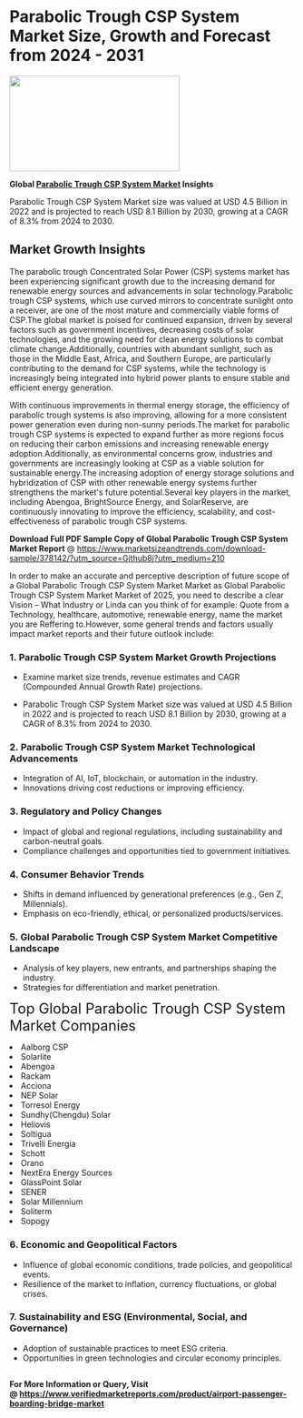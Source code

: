 <H1>Parabolic Trough CSP System Market Size, Growth and Forecast from 2024 - 2031</H1><img class="aligncenter size-medium wp-image-584254" src="https://thirdeyenews.in/wp-content/uploads/2024/09/Global-Market-Research-300x168.jpeg" alt="" width="300" height="168" /><p><strong>Global&nbsp;<a href="https://www.marketsizeandtrends.com/download-sample/378142/?utm_source=Github8j?utm_medium=210">Parabolic Trough CSP System Market</a> Insights</strong></p><p>Parabolic Trough CSP System Market size was valued at USD 4.5 Billion in 2022 and is projected to reach USD 8.1 Billion by 2030, growing at a CAGR of 8.3% from 2024 to 2030.</p><p><h2>Market Growth Insights</h2> <p>The parabolic trough Concentrated Solar Power (CSP) systems market has been experiencing significant growth due to the increasing demand for renewable energy sources and advancements in solar technology.Parabolic trough CSP systems, which use curved mirrors to concentrate sunlight onto a receiver, are one of the most mature and commercially viable forms of CSP.The global market is poised for continued expansion, driven by several factors such as government incentives, decreasing costs of solar technologies, and the growing need for clean energy solutions to combat climate change.Additionally, countries with abundant sunlight, such as those in the Middle East, Africa, and Southern Europe, are particularly contributing to the demand for CSP systems, while the technology is increasingly being integrated into hybrid power plants to ensure stable and efficient energy generation.</p> <p>With continuous improvements in thermal energy storage, the efficiency of parabolic trough systems is also improving, allowing for a more consistent power generation even during non-sunny periods.The market for parabolic trough CSP systems is expected to expand further as more regions focus on reducing their carbon emissions and increasing renewable energy adoption.Additionally, as environmental concerns grow, industries and governments are increasingly looking at CSP as a viable solution for sustainable energy.The increasing adoption of energy storage solutions and hybridization of CSP with other renewable energy systems further strengthens the market's future potential.Several key players in the market, including Abengoa, BrightSource Energy, and SolarReserve, are continuously innovating to improve the efficiency, scalability, and cost-effectiveness of parabolic trough CSP systems.</p> <p><span class=""><strong>Download Full PDF Sample Copy of Global Parabolic Trough CSP System Market Report</strong> @ <a href="https://www.marketsizeandtrends.com/download-sample/378142/?utm_source=Github8j?utm_medium=210" target="_blank">https://www.marketsizeandtrends.com/download-sample/378142/?utm_source=Github8j?utm_medium=210</a></span></p><p>In order to make an accurate and perceptive description of future scope of a Global&nbsp;Parabolic Trough CSP System Market Market as Global&nbsp;Parabolic Trough CSP System Market Market of 2025, you need to describe a clear Vision &ndash; What Industry or Linda can you think of for example: Quote from a Technology, healthcare, automotive, renewable energy, name the market you are Reffering to.However, some general trends and factors usually impact market reports and their future outlook include:</p><h3>1.&nbsp;<strong>Parabolic Trough CSP System Market Growth Projections</strong></h3><ul><li>Examine market size trends, revenue estimates and CAGR (Compounded Annual Growth Rate) projections.</li><li><p>Parabolic Trough CSP System Market size was valued at USD 4.5 Billion in 2022 and is projected to reach USD 8.1 Billion by 2030, growing at a CAGR of 8.3% from 2024 to 2030.</p></li></ul><h3>2.&nbsp;<strong>Parabolic Trough CSP System Market Technological Advancements</strong></h3><ul><li>Integration of AI, IoT, blockchain, or automation in the industry.</li><li>Innovations driving cost reductions or improving efficiency.</li></ul><h3>3.&nbsp;<strong>Regulatory and Policy Changes</strong></h3><ul><li>Impact of global and regional regulations, including sustainability and carbon-neutral goals.</li><li>Compliance challenges and opportunities tied to government initiatives.</li></ul><h3>4.&nbsp;<strong>Consumer Behavior Trends</strong></h3><ul><li>Shifts in demand influenced by generational preferences (e.g., Gen Z, Millennials).</li><li>Emphasis on eco-friendly, ethical, or personalized products/services.</li></ul><h3>5.&nbsp;<strong>Global Parabolic Trough CSP System Market Competitive Landscape</strong></h3><ul><li>Analysis of key players, new entrants, and partnerships shaping the industry.</li><li>Strategies for differentiation and market penetration.</li></ul><p data-pm-slice="1 1 []"><span style="color: inherit; font-family: inherit; font-size: 25px;">Top Global Parabolic Trough CSP System Market Companies</span></p><div class="" data-test-id=""><p><li>Aalborg CSP</li><li> Solarlite</li><li> Abengoa</li><li> Rackam</li><li> Acciona</li><li> NEP Solar</li><li> Torresol Energy</li><li> Sundhy(Chengdu) Solar</li><li> Heliovis</li><li> Soltigua</li><li> Trivelli Energia</li><li> Schott</li><li> Orano</li><li> NextEra Energy Sources</li><li> GlassPoint Solar</li><li> SENER</li><li> Solar Millennium</li><li> Soliterm</li><li> Sopogy</li></p></div><h3>6.&nbsp;<strong>Economic and Geopolitical Factors</strong></h3><ul><li>Influence of global economic conditions, trade policies, and geopolitical events.</li><li>Resilience of the market to inflation, currency fluctuations, or global crises.</li></ul><h3>7.&nbsp;<strong>Sustainability and ESG (Environmental, Social, and Governance)</strong></h3><ul><li>Adoption of sustainable practices to meet ESG criteria.</li><li>Opportunities in green technologies and circular economy principles.</li></ul><h2><strong style="font-size: 14px;">For More Information or Query, Visit @&nbsp;</strong><a style="background-color: #ffffff; font-size: 14px;" href="https://www.marketsizeandtrends.com/report/parabolic-trough-csp-system-market/" target="_blank">https://www.verifiedmarketreports.com/product/airport-passenger-boarding-bridge-market</a></h2>